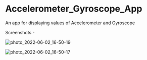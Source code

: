 # Accelerometer_Gyroscope_App
An app for displaying values of Accelerometer and Gyroscope

Screenshots - 

![photo_2022-06-02_16-50-19](https://user-images.githubusercontent.com/88619994/171618391-7780cf46-982c-42c2-8443-dfa7908333ae.jpg)

![photo_2022-06-02_16-50-17](https://user-images.githubusercontent.com/88619994/171618407-b8130415-47d0-437d-9cd7-c2b272526550.jpg)
